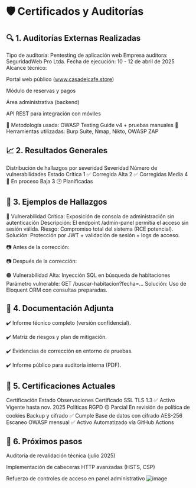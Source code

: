 # 🛡️ Certificados y Auditorías
## 🔍 1. Auditorías Externas Realizadas
Tipo de auditoría: Pentesting de aplicación web
Empresa auditora: SeguridadWeb Pro Ltda.
Fecha de ejecución: 10 - 12 de abril de 2025
Alcance técnico:

Portal web público (www.casadelcafe.store)

Módulo de reservas y pagos

Área administrativa (backend)

API REST para integración con móviles

📌 Metodología usada: OWASP Testing Guide v4 + pruebas manuales
📌 Herramientas utilizadas: Burp Suite, Nmap, Nikto, OWASP ZAP

## 📈 2. Resultados Generales

Distribución de hallazgos por severidad
Severidad	Número de vulnerabilidades	Estado
Crítica	1	✅ Corregida
Alta	2	✅ Corregidas
Media	4	🔧 En proceso
Baja	3	🕒 Planificadas

## 🧪 3. Ejemplos de Hallazgos

🔴 Vulnerabilidad Crítica: Exposición de consola de administración sin autenticación
Descripción: El endpoint /admin-panel permitía el acceso sin sesión válida.
Riesgo: Compromiso total del sistema (RCE potencial).
Solución: Protección por JWT + validación de sesión + logs de acceso.

📷 Antes de la corrección:

📷 Después de la corrección:

🟠 Vulnerabilidad Alta: Inyección SQL en búsqueda de habitaciones
Parámetro vulnerable: GET /buscar-habitacion?fecha=…
Solución: Uso de Eloquent ORM con consultas preparadas.

## 📁 4. Documentación Adjunta

✔️ Informe técnico completo (versión confidencial).

✔️ Matriz de riesgos y plan de mitigación.

✔️ Evidencias de corrección en entorno de pruebas.

✔️ Informe público para auditoría interna (PDF).

## 🏅 5. Certificaciones Actuales

Certificación	Estado	Observaciones
Certificado SSL TLS 1.3	✅ Activo	Vigente hasta nov. 2025
Políticas RGPD	🟡 Parcial	En revisión de política de cookies
Backup y cifrado	✅ Cumple	Base de datos con cifrado AES-256
Escaneo OWASP mensual	✅ Activo	Automatizado vía GitHub Actions

## 🧭 6. Próximos pasos

Auditoría de revalidación técnica (julio 2025)

Implementación de cabeceras HTTP avanzadas (HSTS, CSP)

Refuerzo de controles de acceso en panel administrativo
![image](https://github.com/user-attachments/assets/d4759a20-4c95-4993-83f0-1aa5c2860f7c)

